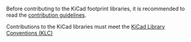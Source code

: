 Before contributing to the KiCad footprint libraries, it is recommended to read the [contribution guidelines](http://kicad-pcb.org/libraries/contribute).

Contributions to the KiCad libraries must meet the [KiCad Library Conventions (KLC)](http://kicad-pcb.org/libraries/klc)
